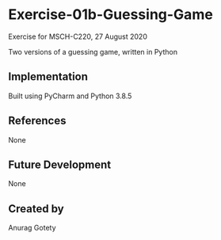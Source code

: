 # Exercise-01b-Guessing-Game
Exercise for MSCH-C220, 27 August 2020

Two versions of a guessing game, written in Python

## Implementation
Built using PyCharm and Python 3.8.5

## References
None

## Future Development
None

## Created by 
Anurag Gotety
